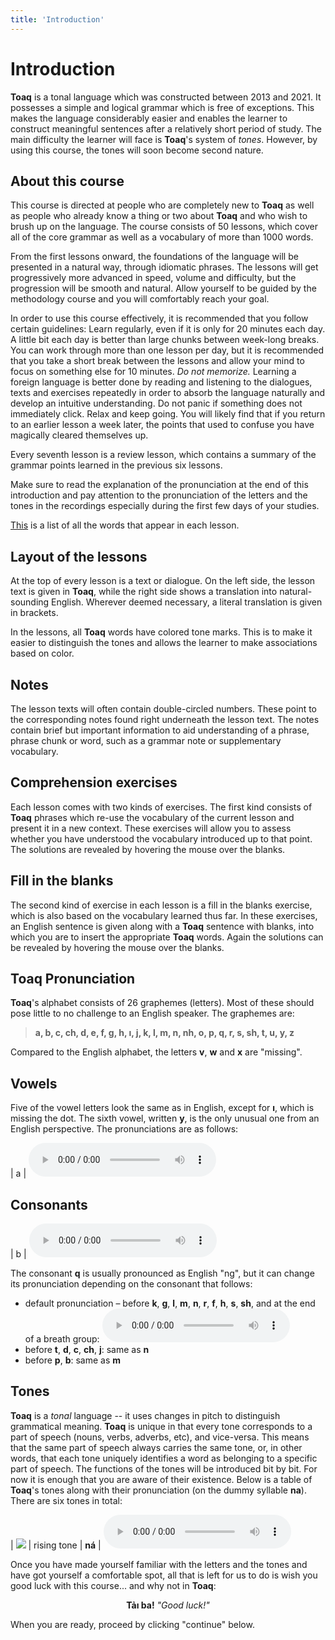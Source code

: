 ```yaml
---
title: 'Introduction'
---
```

# Introduction

**Toaq** is a tonal language which was constructed between 2013 and 2021. It possesses a simple and logical grammar which is free of exceptions. This makes the language considerably easier and enables the learner to construct meaningful sentences after a relatively short period of study. The main difficulty the learner will face is **Toaq**'s system of *tones*. However, by using this course, the tones will soon become second nature.

## About this course

This course is directed at people who are completely new to **Toaq** as well as people who already know a thing or two about **Toaq** and who wish to brush up on the language. The course consists of 50 lessons, which cover all of the core grammar as well as a vocabulary of more than 1000 words.

From the first lessons onward, the foundations of the language will be presented in a natural way, through idiomatic phrases. The lessons will get progressively more advanced in speed, volume and difficulty, but the progression will be smooth and natural. Allow yourself to be guided by the methodology course and you will comfortably reach your goal.

In order to use this course effectively, it is recommended that you follow certain guidelines: Learn regularly, even if it is only for 20 minutes each day. A little bit each day is better than large chunks between week-long breaks. You can work through more than one lesson per day, but it is recommended that you take a short break between the lessons and allow your mind to focus on something else for 10 minutes.  *Do not memorize.* Learning a foreign language is better done by reading and listening to the dialogues, texts and exercises repeatedly in order to absorb the language naturally and develop an intuitive understanding.  Do not panic if something does not immediately click. Relax and keep going. You will likely find that if you return to an earlier lesson a week later, the points that used to confuse you have magically cleared themselves up.

Every seventh lesson is a review lesson, which contains a summary of the grammar points learned in the previous six lessons.

Make sure to read the explanation of the pronunciation at the end of this introduction and pay attention to the pronunciation of the letters and the tones in the recordings especially during the first few days of your studies.

[This](../vocabulary/) is a list of all the words that appear in each lesson.

## Layout of the lessons

At the top of every lesson is a text or dialogue. On the left side, the lesson text is given in **Toaq**, while the right side shows a translation into natural-sounding English. Wherever deemed necessary, a literal translation is given in brackets.

In the lessons, all **Toaq** words have colored tone marks. This is to make it easier to distinguish the tones and allows the learner to make associations based on color.

## Notes

The lesson texts will often contain double-circled numbers. These point to the corresponding notes found right underneath the lesson text. The notes contain brief but important information to aid understanding of a phrase, phrase chunk or word, such as a grammar note or supplementary vocabulary.

## Comprehension exercises

Each lesson comes with two kinds of exercises. The first kind consists of **Toaq** phrases which re-use the vocabulary of the current lesson and present it in a new context. These exercises will allow you to assess whether you have understood the vocabulary introduced up to that point. The solutions are revealed by hovering the mouse over the blanks.  

## Fill in the blanks

The second kind of exercise in each lesson is a fill in the blanks exercise, which is also based on the vocabulary learned thus far. In these exercises, an English sentence is given along with a **Toaq** sentence with blanks, into which you are to insert the appropriate **Toaq** words. Again the solutions can be revealed by hovering the mouse over the blanks.

## Toaq Pronunciation

**Toaq**'s alphabet consists of 26 graphemes (letters). Most of these should pose little to no challenge to an English speaker. The graphemes are:

> **a, b, c, ch, d, e, f, g, h, ı, j, k, l, m, n, nh, o, p, q, r, s, sh, t, u, y, z**

Compared to the English alphabet, the letters **v**, **w** and **x** are "missing".

## Vowels

Five of the vowel letters look the same as in English, except for **ı**, which is missing the dot. The sixth vowel, written **y**, is the only unusual one from an English perspective. The pronunciations are as follows:

| a | <audio controls src="../sounds/a.mp3" /> | (Spanish) m**á**s |
| e | <audio controls src="../sounds/e.mp3" /> | b**e**d |
| ı | <audio controls src="../sounds/i.mp3" /> | k**ee**p |
| o | <audio controls src="../sounds/o.mp3" /> | (Spanish) s**o**l |
| u | <audio controls src="../sounds/u.mp3" /> | g**oo**se |
| y | <audio controls src="../sounds/y.mp3" /> | comm**a** |

## Consonants

| b  | <audio controls src="../sounds/b.mp3" />  | **b**uy |
| c  | <audio controls src="../sounds/c.mp3" />  | mee**ts** |
| ch | <audio controls src="../sounds/ch.mp3" /> | **ch**at |
| d  | <audio controls src="../sounds/d.mp3" />  | **d**ye |
| f  | <audio controls src="../sounds/f.mp3" />  | **f**ind |
| g  | <audio controls src="../sounds/g.mp3" />  | **g**ood |
| h  | <audio controls src="../sounds/h.mp3" />  | **h**ave |
| j  | <audio controls src="../sounds/j.mp3" />  | **j**oke |
| k  | <audio controls src="../sounds/k.mp3" />  | **k**ick |
| l  | <audio controls src="../sounds/l.mp3" />  | **l**et |
| m  | <audio controls src="../sounds/m.mp3" />  | **m**eet |
| n  | <audio controls src="../sounds/n.mp3" />  | **n**ine |
| nh | <audio controls src="../sounds/nh.mp3" />  | (Spanish) a**ñ**o |
| p  | <audio controls src="../sounds/p.mp3" />  | **p**en |
| r  | <audio controls src="../sounds/r.mp3" />  | (Spanish) e**r**es<br>or pe**rr**o |
| s  | <audio controls src="../sounds/s.mp3" />  | **s**ip |
| sh | <audio controls src="../sounds/sh.mp3" /> | **sh**ip |
| t  | <audio controls src="../sounds/t.mp3" />  | **t**an |
| z  | <audio controls src="../sounds/z.mp3" />  | a**ds** |

The consonant **q** is usually pronounced as English "ng", but it can change its pronunciation depending on the consonant that follows:

* default&nbsp;pronunciation&nbsp;– before&nbsp;**k**, **g**, **l**, **m**, **n**, **r**, **f**, **h**, **s**, **sh**, and&nbsp;at&nbsp;the&nbsp;end of&nbsp;a&nbsp;breath&nbsp;group: <audio controls src="../sounds/q.mp3" />
* before **t**, **d**, **c**, **ch**, **j**: same as **n**
* before **p**, **b**: same as **m**

## Tones

**Toaq** is a *tonal* language -- it uses changes in pitch to distinguish grammatical meaning. **Toaq** is unique in that every tone corresponds to a part of speech (nouns, verbs, adverbs, etc), and vice-versa. This means that the same part of speech always carries the same tone, or, in other words, that each tone uniquely identifies a word as belonging to a specific part of speech. The functions of the tones will be introduced bit by bit. For now it is enough that you are aware of their existence. Below is a table of **Toaq**'s tones along with their pronunciation (on the dummy syllable **na**). There are six tones in total:

| ![](../tones/t2.png) | rising tone         | **ná** | <audio controls src="../tones/t2.mp3" /> |
| ![](../tones/t3.png) | rising glottal tone | **nä** | <audio controls src="../tones/t3.mp3" /> |
| ![](../tones/t4.png) | falling tone        | **nả** | <audio controls src="../tones/t4.mp3" /> |
| ![](../tones/t5.png) | rising-falling tone | **nâ** | <audio controls src="../tones/t5.mp3" /> |
| ![](../tones/t6.png) | mid tone            | **nà** | <audio controls src="../tones/t6.mp3" /> |
| ![](../tones/t7.png) | low glottal tone    | **nã** | <audio controls src="../tones/t7.mp3" /> |

Once you have made yourself familiar with the letters and the tones and have got yourself a comfortable spot, all that is left for us to do is wish you good luck with this course... and why not in **Toaq**:

<center>
  <strong>Tảı ba!</strong> <i>"Good luck!"</i>
</center>

When you are ready, proceed by clicking "continue" below.
